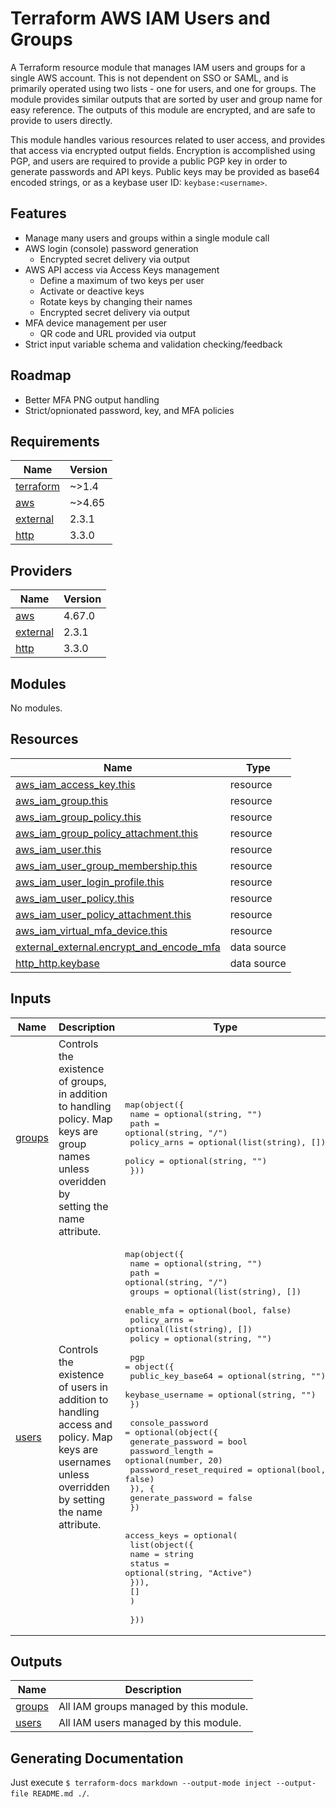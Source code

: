 # Terraform AWS IAM Users and Groups

A Terraform resource module that manages IAM users and groups for a single AWS account. This is not dependent on SSO or SAML, and is primarily operated using two lists - one for users, and one for groups. The module provides similar outputs that are sorted by user and group name for easy reference. The outputs of this module are encrypted, and are safe to provide to users directly.

This module handles various resources related to user access, and provides that access via encrypted output fields. Encryption is accomplished using PGP, and users are required to provide a public PGP key in order to generate passwords and API keys. Public keys may be provided as base64 encoded strings, or as a keybase user ID: `keybase:<username>`.

## Features

- Manage many users and groups within a single module call
- AWS login (console) password generation
  - Encrypted secret delivery via output
- AWS API access via Access Keys management
  - Define a maximum of two keys per user
  - Activate or deactive keys
  - Rotate keys by changing their names
  - Encrypted secret delivery via output
- MFA device management per user
  - QR code and URL provided via output
- Strict input variable schema and validation checking/feedback

## Roadmap

- Better MFA PNG output handling
- Strict/opnionated password, key, and MFA policies

<!-- BEGIN_TF_DOCS -->
## Requirements

| Name | Version |
|------|---------|
| <a name="requirement_terraform"></a> [terraform](#requirement\_terraform) | ~>1.4 |
| <a name="requirement_aws"></a> [aws](#requirement\_aws) | ~>4.65 |
| <a name="requirement_external"></a> [external](#requirement\_external) | 2.3.1 |
| <a name="requirement_http"></a> [http](#requirement\_http) | 3.3.0 |

## Providers

| Name | Version |
|------|---------|
| <a name="provider_aws"></a> [aws](#provider\_aws) | 4.67.0 |
| <a name="provider_external"></a> [external](#provider\_external) | 2.3.1 |
| <a name="provider_http"></a> [http](#provider\_http) | 3.3.0 |

## Modules

No modules.

## Resources

| Name | Type |
|------|------|
| [aws_iam_access_key.this](https://registry.terraform.io/providers/hashicorp/aws/latest/docs/resources/iam_access_key) | resource |
| [aws_iam_group.this](https://registry.terraform.io/providers/hashicorp/aws/latest/docs/resources/iam_group) | resource |
| [aws_iam_group_policy.this](https://registry.terraform.io/providers/hashicorp/aws/latest/docs/resources/iam_group_policy) | resource |
| [aws_iam_group_policy_attachment.this](https://registry.terraform.io/providers/hashicorp/aws/latest/docs/resources/iam_group_policy_attachment) | resource |
| [aws_iam_user.this](https://registry.terraform.io/providers/hashicorp/aws/latest/docs/resources/iam_user) | resource |
| [aws_iam_user_group_membership.this](https://registry.terraform.io/providers/hashicorp/aws/latest/docs/resources/iam_user_group_membership) | resource |
| [aws_iam_user_login_profile.this](https://registry.terraform.io/providers/hashicorp/aws/latest/docs/resources/iam_user_login_profile) | resource |
| [aws_iam_user_policy.this](https://registry.terraform.io/providers/hashicorp/aws/latest/docs/resources/iam_user_policy) | resource |
| [aws_iam_user_policy_attachment.this](https://registry.terraform.io/providers/hashicorp/aws/latest/docs/resources/iam_user_policy_attachment) | resource |
| [aws_iam_virtual_mfa_device.this](https://registry.terraform.io/providers/hashicorp/aws/latest/docs/resources/iam_virtual_mfa_device) | resource |
| [external_external.encrypt_and_encode_mfa](https://registry.terraform.io/providers/hashicorp/external/2.3.1/docs/data-sources/external) | data source |
| [http_http.keybase](https://registry.terraform.io/providers/hashicorp/http/3.3.0/docs/data-sources/http) | data source |

## Inputs

| Name | Description | Type | Default | Required |
|------|-------------|------|---------|:--------:|
| <a name="input_groups"></a> [groups](#input\_groups) | Controls the existence of groups, in addition to handling policy. Map keys are group names unless overidden by<br>    setting the name attribute. | <pre>map(object({<br>    name        = optional(string, "")<br>    path        = optional(string, "/")<br>    policy_arns = optional(list(string), [])<br>    policy      = optional(string, "")<br>  }))</pre> | `{}` | no |
| <a name="input_users"></a> [users](#input\_users) | Controls the existence of users in addition to handling access and policy. Map keys are usernames unless overridden<br>    by setting the name attribute. | <pre>map(object({<br>    name           = optional(string, "")<br>    path           = optional(string, "/")<br>    groups         = optional(list(string), [])<br>    enable_mfa     = optional(bool, false)<br>    policy_arns    = optional(list(string), [])<br>    policy         = optional(string, "")<br><br>    pgp = object({<br>      public_key_base64 = optional(string, "")<br>      keybase_username  = optional(string, "")<br>    })<br><br>    console_password = optional(object({<br>      generate_password       = bool<br>      password_length         = optional(number, 20)<br>      password_reset_required = optional(bool, false)<br>      }), {<br>      generate_password = false<br>    })<br><br>    access_keys = optional(<br>      list(object({<br>        name   = string<br>        status = optional(string, "Active")<br>      })),<br>      []<br>    )<br><br>  }))</pre> | `{}` | no |

## Outputs

| Name | Description |
|------|-------------|
| <a name="output_groups"></a> [groups](#output\_groups) | All IAM groups managed by this module. |
| <a name="output_users"></a> [users](#output\_users) | All IAM users managed by this module. |
<!-- END_TF_DOCS -->

## Generating Documentation

Just execute `$ terraform-docs markdown --output-mode inject --output-file README.md ./`.
